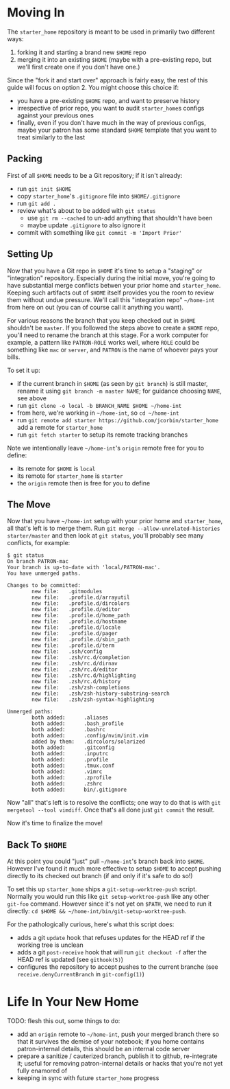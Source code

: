 # Moving In

The `starter_home` repository is meant to be used in primarily two different
ways:

1. forking it and starting a brand new `$HOME` repo
2. merging it into an existing `$HOME` (maybe with a pre-existing repo, but
   we'll first create one if you don't have one.)

Since the "fork it and start over" approach is fairly easy, the rest of this
guide will focus on option 2.  You might choose this choice if:

- you have a pre-existing `$HOME` repo, and want to preserve history
- irrespective of prior repo, you want to audit `starter_home`s configs against
  your previous ones
- finally, even if you don't have much in the way of previous configs, maybe
  your patron has some standard `$HOME` template that you want to treat
  similarly to the last

## Packing

First of all `$HOME` needs to be a Git repository; if it isn't already:

- run `git init $HOME`
- copy `starter_home`'s `.gitignore` file into `$HOME/.gitignore`
- run `git add .`
- review what's about to be added with `git status`
  - use `git rm --cached` to un-add anything that shouldn't have been
  - maybe update `.gitignore` to also ignore it
- commit with something like `git commit -m 'Import Prior'`

## Setting Up

Now that you have a Git repo in `$HOME` it's time to setup a "staging" or
"integration" repository.  Especially during the initial move, you're going to
have substantial merge conflicts betwen your prior home and `starter_home`.
Keeping such artifacts out of `$HOME` itself provides you the room to review
them without undue pressure.  We'll call this "integration repo" `~/home-int`
from here on out (you can of course call it anything you want).

For various reasons the branch that you keep checked out in `$HOME` shouldn't
be `master`.  If you followed the steps above to create a `$HOME` repo, you'll
need to rename the branch at this stage.  For a work computer for example, a
pattern like `PATRON-ROLE` works well, where `ROLE` could be something like
`mac` or `server`, and `PATRON` is the name of whoever pays your bills.

To set it up:

- if the current branch in `$HOME` (as seen by `git branch`) is still master,
  rename it using `git branch -m master NAME`; for guidance choosing `NAME`,
  see above
- run `git clone -o local -b BRANCH_NAME $HOME ~/home-int`
- from here, we're working in `~/home-int`, so `cd ~/home-int`
- run `git remote add starter https://github.com/jcorbin/starter_home` add a remote for `starter_home`
- run `git fetch starter` to setup its remote tracking branches

Note we intentionally leave `~/home-int`'s `origin` remote free for you to define:

- its remote for `$HOME` is `local`
- its remote for `starter_home` is `starter`
- the `origin` remote then is free for you to define

## The Move

Now that you have `~/home-int` setup with your prior home and `starter_home`,
all that's left is to merge them.  Run `git merge --allow-unrelated-histories
starter/master` and then look at `git status`, you'll probably see many
conflicts, for example:

```shell
$ git status
On branch PATRON-mac
Your branch is up-to-date with 'local/PATRON-mac'.
You have unmerged paths.

Changes to be committed:
        new file:   .gitmodules
        new file:   .profile.d/arrayutil
        new file:   .profile.d/dircolors
        new file:   .profile.d/editor
        new file:   .profile.d/home_path
        new file:   .profile.d/hostname
        new file:   .profile.d/locale
        new file:   .profile.d/pager
        new file:   .profile.d/sbin_path
        new file:   .profile.d/term
        new file:   .ssh/config
        new file:   .zsh/rc.d/completion
        new file:   .zsh/rc.d/dirnav
        new file:   .zsh/rc.d/editor
        new file:   .zsh/rc.d/highlighting
        new file:   .zsh/rc.d/history
        new file:   .zsh/zsh-completions
        new file:   .zsh/zsh-history-substring-search
        new file:   .zsh/zsh-syntax-highlighting

Unmerged paths:
        both added:      .aliases
        both added:      .bash_profile
        both added:      .bashrc
        both added:      .config/nvim/init.vim
        added by them:   .dircolors/solarized
        both added:      .gitconfig
        both added:      .inputrc
        both added:      .profile
        both added:      .tmux.conf
        both added:      .vimrc
        both added:      .zprofile
        both added:      .zshrc
        both added:      bin/.gitignore
```

Now "all" that's left is to resolve the conflicts; one way to do that is with
`git mergetool --tool vimdiff`.  Once that's all done just `git commit` the
result.

Now it's time to finalize the move!

## Back To `$HOME`

At this point you could "just" pull `~/home-int`'s branch back into `$HOME`.
However I've found it much more effective to setup `$HOME` to accept pushing
directly to its checked out branch (if and only if it's safe to do so!)

To set this up `starter_home` ships a `git-setup-worktree-push` script.
Normally you would run this like `git setup-worktree-push` like any other
`git-foo` command.  However since it's not yet on `$PATH`, we need to run it
directly: `cd $HOME && ~/home-int/bin/git-setup-worktree-push`.

For the pathologically curious, here's what this script does:

- adds a git `update` hook that refuses updates for the HEAD ref if the working
  tree is unclean
- adds a git `post-receive` hook that will run `git checkout -f` after the HEAD
  ref is updated (see `githook(5)`)
- configures the repository to accept pushes to the current branche (see
  `receive.denyCurrentBranch` in `git-config(1)`)

# Life In Your New Home

TODO: flesh this out, some things to do:

- add an `origin` remote to `~/home-int`, push your merged branch there so that
  it survives the demise of your notebook; if you home contains patron-internal
  details, this should be an internal code server
- prepare a sanitize / cauterized branch, publish it to github, re-integrate
  it; useful for removing patron-internal details or hacks that you're not yet
  fully enamored of
- keeping in sync with future `starter_home` progress
